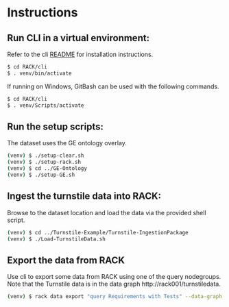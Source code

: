 # Instructions

## Run CLI in a virtual environment:
Refer to the cli [README](RACK/cli/README.md) for installation instructions.
```sh
$ cd RACK/cli
$ . venv/bin/activate
```
If running on Windows, GitBash can be used with the following commands.
```sh
$ cd RACK/cli
$ . venv/Scripts/activate
```

## Run the setup scripts:
The dataset uses the GE ontology overlay. 
```sh
(venv) $ ./setup-clear.sh
(venv) $ ./setup-rack.sh
(venv) $ cd ../GE-Ontology
(venv) $ ./setup-GE.sh
```

## Ingest the turnstile data into RACK:
Browse to the dataset location and load the data via the provided shell script.
```sh
(venv) $ cd ../Turnstile-Example/Turnstile-IngestionPackage
(venv) $ ./Load-TurnstileData.sh
```

## Export the data from RACK
Use cli to export some data from RACK using one of the query nodegroups. Note that the Turnstile data is in the data graph http://rack001/turnstiledata.
```sh
(venv) $ rack data export "query Requirements with Tests" --data-graph http://rack001/turnstiledata
```